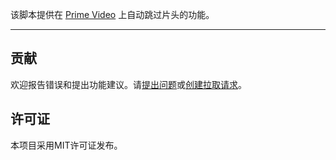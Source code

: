 该脚本提供在 [Prime Video](https://www.amazon.co.jp/gp/video/storefront) 上自动跳过片头的功能。

---

## 贡献

欢迎报告错误和提出功能建议。请[提出问题](https://github.com/yossy17/prime_video_intro_skipper/issues)或[创建拉取请求](https://github.com/yossy17/prime_video_intro_skipper/pulls)。

## 许可证

本项目采用MIT许可证发布。
